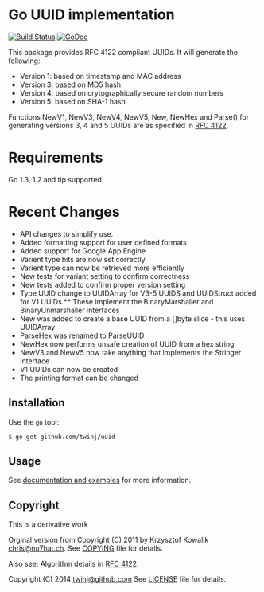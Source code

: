 Go UUID implementation
========================

[![Build Status](https://travis-ci.org/twinj/uuid.png?branch=master)](https://travis-ci.org/twinj/uuid)
[![GoDoc](http://godoc.org/github.com/twinj/uuid?status.png)](http://godoc.org/github.com/twinj/uuid)

This package provides RFC 4122 compliant UUIDs.
It will generate the following:

* Version 1: based on timestamp and MAC address
* Version 3: based on MD5 hash
* Version 4: based on crytographically secure random numbers
* Version 5: based on SHA-1 hash

Functions NewV1, NewV3, NewV4, NewV5, New, NewHex and Parse() for generating versions 3, 4
and 5 UUIDs are as specified in [RFC 4122](http://www.ietf.org/rfc/rfc4122.txt).

# Requirements

Go 1.3, 1.2 and tip supported.

# Recent Changes

* API changes to simplify use.
* Added formatting support for user defined formats
* Added support for Google App Engine
* Varient type bits are now set correctly
* Varient type can now be retrieved more efficiently
* New tests for variant setting to confirm correctness
* New tests added to confirm proper version setting
* Type UUID change to UUIDArray for V3-5 UUIDS and UUIDStruct added for V1 UUIDs
** These implement the BinaryMarshaller and BinaryUnmarshaller interfaces
* New was added to create a base UUID from a []byte slice - this uses UUIDArray
* ParseHex was renamed to ParseUUID
* NewHex now performs unsafe creation of UUID from a hex string
* NewV3 and NewV5 now take anything that implements the Stringer interface
* V1 UUIDs can now be created
* The printing format can be changed

## Installation

Use the `go` tool:

	$ go get github.com/twinj/uuid

## Usage

See [documentation and examples](http://godoc.org/github.com/twinj/uuid)
for more information.

## Copyright

This is a derivative work

Orginal version from
Copyright (C) 2011 by Krzysztof Kowalik <chris@nu7hat.ch>.
See [COPYING](https://github.com/nu7hatch/gouuid/tree/master/COPYING)
file for details.

Also see: Algorithm details in [RFC 4122](http://www.ietf.org/rfc/rfc4122.txt).

Copyright (C) 2014 twinj@github.com
See [LICENSE](https://github.com/twinj/uuid/tree/master/LICENSE)
file for details.

